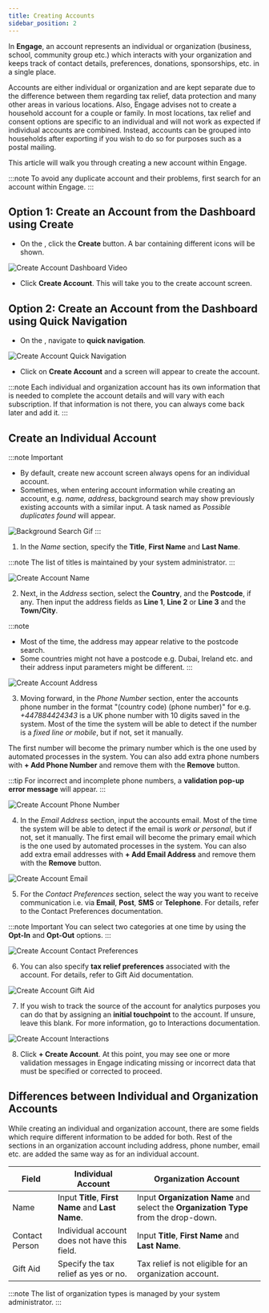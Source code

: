 ```yaml
---
title: Creating Accounts
sidebar_position: 2
---
```


In **Engage**, an account represents an individual or organization (business, school, community group etc.) which interacts with your organization and keeps track of contact details, preferences, donations, sponsorships, etc. in a single place.

Accounts are either individual or organization and are kept separate due to the difference between them regarding tax relief, data protection and many other areas in various locations. Also, Engage advises not to create a household account for a couple or family. In most locations, tax relief and consent options are specific to an individual and will not work as expected if individual accounts are combined. Instead, accounts can be grouped into households after exporting if you wish to do so for purposes such as a postal mailing. 

This article will walk you through creating a new account within Engage.

:::note
To avoid any duplicate account and their problems, first search for an account within Engage.
:::

## Option 1: Create an Account from the Dashboard using Create

- On the <K2Link route="dashboard" text="Engage dashboard" isEngage />, click the **Create** button. A bar containing different icons will be shown.

![Create Account Dashboard Video](create-account-dashboard.gif)

- Click **Create Account**. This will take you to the create account screen.

## Option 2: Create an Account from the Dashboard using Quick Navigation

- On the <K2Link route="dashboard" text="Engage dashboard" isEngage />, navigate to **quick navigation**.

![Create Account Quick Navigation](create-account-quick-navigation.png)

- Click on **Create Account** and a screen will appear to create the account.

:::note 
Each individual and organization account has its own information that is needed to complete the account details and will vary with each subscription. If that information is not there, you can always come back later and add it. 
:::

## Create an Individual Account

:::note Important  
- By default, create new account screen always opens for an individual account.
- Sometimes, when entering account information while creating an account, e.g. *name, address*, background search may show previously existing accounts with a similar input. A task named as *Possible duplicates found* will appear.

![Background Search Gif](background-search.gif)
:::

1. In the *Name* section, specify the **Title**, **First Name** and **Last Name**.

:::note
The list of titles is maintained by your system administrator. 
:::

![Create Account Name](create-account-1.png)

2. Next, in the *Address* section, select the **Country**, and the **Postcode**, if any. Then input the address fields as **Line 1**, **Line 2** or **Line 3** and the **Town/City**.

:::note
- Most of the time, the address may appear relative to the postcode search.
- Some countries might not have a postcode e.g. Dubai, Ireland etc. and their address input parameters might be different.
:::

![Create Account Address](create-account-2.png)

3. Moving forward, in the *Phone Number* section, enter the accounts phone number in the format "(country code) (phone number)" for e.g. *+447884424343* is a UK phone number with 10 digits saved in the system. Most of the time the system will be able to detect if the number is a *fixed line or mobile*, but if not, set it manually. 

The first number will become the primary number which is the one used by automated processes in the system. You can also add extra phone numbers with **+ Add Phone Number** and remove them with the **Remove** button. 

:::tip
For incorrect and incomplete phone numbers, a **validation pop-up error message** will appear.
:::

![Create Account Phone Number](create-account-3.png)

4. In the *Email Address* section, input the accounts email. Most of the time the system will be able to detect if the email is *work or personal*, but if not, set it manually. The first email will become the primary email which is the one used by automated processes in the system. You can also add extra email addresses with **+ Add Email Address** and remove them with the **Remove** button.

![Create Account Email](create-account-4.png)   

5. For the *Contact Preferences* section, select the way you want to receive communication i.e. via **Email**, **Post**, **SMS** or **Telephone**. For details, refer to the Contact Preferences documentation.

:::note Important
You can select two categories at one time by using the **Opt-In** and **Opt-Out** options.
:::

![Create Account Contact Preferences](create-account-6.png)

6. You can also specify **tax relief preferences** associated with the account. For details, refer to Gift Aid documentation.

![Create Account Gift Aid](create-account-7.png)

7. If you wish to track the source of the account for analytics purposes you can do that by assigning an **initial touchpoint** to the account. If unsure, leave this blank. For more information, go to Interactions documentation.  

![Create Account Interactions](create-account-8.png)

8.  Click **+ Create Account**. At this point, you may see one or more validation messages in Engage indicating missing or incorrect data that must be specified or corrected to proceed.

## Differences between Individual and Organization Accounts

While creating an individual and organization account, there are some fields which require different information to be added for both. Rest of the sections in an organization account including address, phone number, email etc. are added the same way as for an individual account.

| Field | Individual Account | Organization Account |
| ----- | ------------------ | -------------------- |
| Name | Input **Title**, **First Name** and **Last Name**. | Input **Organization Name** and select the **Organization Type** from the drop-down. |
| Contact Person | Individual account does not have this field. | Input **Title**, **First Name** and **Last Name**. |
| Gift Aid | Specify the tax relief as yes or no. | Tax relief is not eligible for an organization account. |

:::note
The list of organization types is managed by your system administrator.
:::







